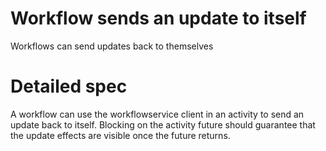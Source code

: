 # Workflow sends an update to itself

Workflows can send updates back to themselves

# Detailed spec

A workflow can use the workflowservice client in an activity to send an update
back to itself. Blocking on the activity future should guarantee that the update
effects are visible once the future returns.


